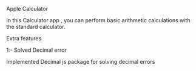 Apple Calculator

In this Calculator app , you can perform basic arithmetic calculations with the standard calculator.

Extra features

1:- Solved Decimal error 

Implemented Decimal js package for solving decimal errors

